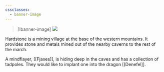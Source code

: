 ```yaml
---
cssclasses:
  - banner-image
---
```

> [!banner-image] <img src="https://basiclandart.com/wp-content/uploads/2020/08/iko-271-mountain-paquette-1024x752.png">

Hardstone is a mining village at the base of the western mountains. It provides stone and metals mined out of the nearby caverns to the rest of the march.

A mindflayer, [[Fjaxes]], is hiding deep in the caves and has a collection of tadpoles. They would like to implant one into the dragon [[Denefel]].
